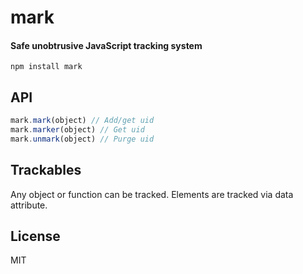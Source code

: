 # mark
#### Safe unobtrusive JavaScript tracking system

```
npm install mark
```

## API

```js
mark.mark(object) // Add/get uid
mark.marker(object) // Get uid
mark.unmark(object) // Purge uid
```

## Trackables
Any object or function can be tracked. Elements are tracked via data attribute.

## License
MIT
